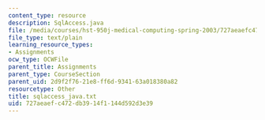 ```yaml
---
content_type: resource
description: SqlAccess.java
file: /media/courses/hst-950j-medical-computing-spring-2003/727aeaefc472db3914f1144d592d3e39_sqlaccess_java.txt
file_type: text/plain
learning_resource_types:
- Assignments
ocw_type: OCWFile
parent_title: Assignments
parent_type: CourseSection
parent_uid: 2d9f2f76-21e8-ff6d-9341-63a018380a82
resourcetype: Other
title: sqlaccess_java.txt
uid: 727aeaef-c472-db39-14f1-144d592d3e39
---
```

